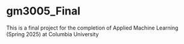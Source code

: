 # gm3005_Final
This is a final project for the completion of Applied Machine Learning (Spring 2025) at Columbia University
